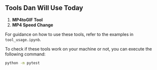 ## Tools Dan Will Use Today

1. **MP4toGIF Tool**
2. **MP4 Speed Change**

For guidance on how to use these tools, refer to the examples in `tool_usage.ipynb`.

To check if these tools work on your machine or not, you can execute the following command:
```bash
python -m pytest
```
